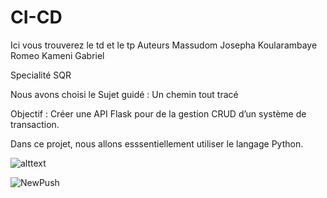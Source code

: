 # CI-CD
Ici vous trouverez  le td et le tp
Auteurs
Massudom Josepha
Koularambaye Romeo 
Kameni Gabriel

Specialité SQR

Nous avons choisi le Sujet guidé : Un chemin tout tracé

Objectif : Créer une API Flask pour de la gestion CRUD d’un système de transaction.

Dans ce projet, nous allons esssentiellement utiliser le langage Python.

![alttext](https://th.bing.com/th/id/OIP.BNlMMtzkKh4G49JGfp83gwHaFj?pid=ImgDet&rs=1)

![NewPush](https://github.com/gabi49/CI-CD/actions/workflows/blank.yml/badge.svg)



